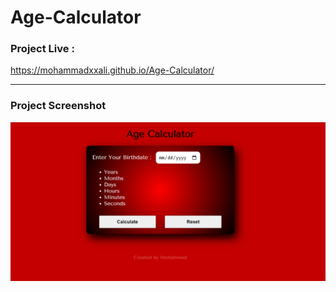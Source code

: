 # Age-Calculator

### Project Live :
https://mohammadxxali.github.io/Age-Calculator/

--------

### Project Screenshot
![](https://github.com/mohammadxxali/Age-Calculator/blob/main/Screenshot.png)
